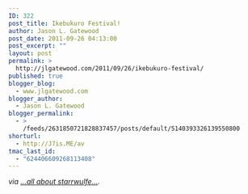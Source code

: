 ```yaml
---
ID: 322
post_title: Ikebukuro Festival!
author: Jason L. Gatewood
post_date: 2011-09-26 04:13:00
post_excerpt: ""
layout: post
permalink: >
  http://jlgatewood.com/2011/09/26/ikebukuro-festival/
published: true
blogger_blog:
  - www.jlgatewood.com
blogger_author:
  - Jason L. Gatewood
blogger_permalink:
  - >
    /feeds/2631850721828837457/posts/default/5140393326139550800
shorturl:
  - http://J7is.ME/av
tmac_last_id:
  - "624406609268113408"
---
```

<div><address> via <a href="http://starrwulfe.info/ikebukuro-festival">...all about starrwulfe...</a>.</address> </div>